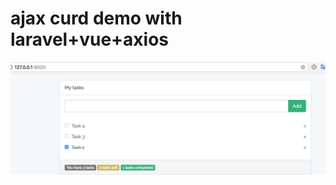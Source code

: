 # ajax curd demo with laravel+vue+axios

![image](http://github.com/Hibiscus94/laravel_vue_axios_curd/raw/master/public/img/WX20180110-135627@2x.png)
